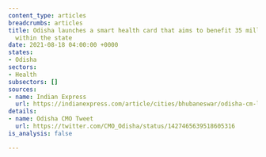 ```yaml
---
content_type: articles
breadcrumbs: articles
title: Odisha launches a smart health card that aims to benefit 35 million people
  within the state
date: 2021-08-18 04:00:00 +0000
states:
- Odisha
sectors:
- Health
subsectors: []
sources:
- name: Indian Express
  url: https://indianexpress.com/article/cities/bhubaneswar/odisha-cm-launches-smart-health-cards-to-benefit-over-3-5-crore-people-7454673/
details:
- name: Odisha CMO Tweet
  url: https://twitter.com/CMO_Odisha/status/1427465639518605316
is_analysis: false

---
```

